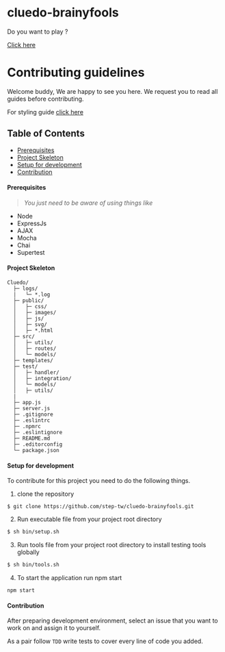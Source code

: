 # cluedo-brainyfools

Do you want to play ?

[Click here](http://cluedo-brainyfools.herokuapp.com/)


# Contributing guidelines

Welcome buddy, We are happy to see you here. We request you to read all guides before contributing.

For styling guide [click here](../../wiki/Style)

## Table of Contents

* [Prerequisites](#Prerequisites)
* [Project Skeleton](#Project-Skeleton)
* [Setup for development](#setup-for-development)
* [Contribution](#contribution)

<h4 id="Prerequisites"> Prerequisites </h4>

> _You just need to be aware of using things like_

* Node
* ExpressJs
* AJAX
* Mocha
* Chai
* Supertest

<h4 id="Project-Skeleton"> Project Skeleton </h4>

```
Cluedo/
  ├─ logs/
  |   └─ *.log
  ├─ public/
  │   ├─ css/
  │   ├─ images/
  │   ├─ js/
  │   ├─ svg/
  │   ├─ *.html
  ├─ src/
  │   ├─ utils/
  │   ├─ routes/
  │   └─ models/
  ├─ templates/
  ├─ test/
  │   ├─ handler/
  │   ├─ integration/
  │   └─ models/
  │   ├─ utils/
  |
  ├─ app.js
  ├─ server.js
  ├─ .gitignore
  ├─ .eslintrc
  ├─ .npmrc
  ├─ .eslintignore
  ├─ README.md
  ├─ .editorconfig
  └─ package.json
```
#### Setup for development ####
 To contribute for this project you need to do the following things.
1. clone the repository
  ```
  $ git clone https://github.com/step-tw/cluedo-brainyfools.git
  ```
2. Run executable file from your project root directory

  ```bash
  $ sh bin/setup.sh
  ```
3. Run tools file from your project root directory to install testing tools globally
  ```bash
  $ sh bin/tools.sh
  ```
4. To start the application run npm start
  ```
  npm start
  ```

#### Contribution ####

After preparing development environment, select an issue that you want to work on and assign it to yourself.

As a pair follow ` TDD ` write tests to cover every line of code you added.

